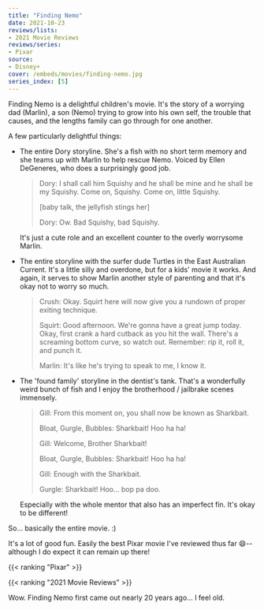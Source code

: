 ```yaml
---
title: "Finding Nemo"
date: 2021-10-23
reviews/lists:
- 2021 Movie Reviews
reviews/series:
- Pixar
source: 
- Disney+
cover: /embeds/movies/finding-nemo.jpg
series_index: [5]
---
```


Finding Nemo is a delightful children's movie. It's the story of a worrying dad (Marlin), a son (Nemo) trying to grow into his own self, the trouble that causes, and the lengths family can go through for one another. 

<!--more-->

A few particularly delightful things: 

- The entire Dory storyline. She's a fish with no short term memory and she teams up with Marlin to help rescue Nemo. Voiced by Ellen DeGeneres, who does a surprisingly good job. 

    > Dory: I shall call him Squishy and he shall be mine and he shall be my Squishy. Come on, Squishy. Come on, little Squishy.
    > 
    > [baby talk, the jellyfish stings her]
    > 
    > Dory: Ow. Bad Squishy, bad Squishy.

    It's just a cute role and an excellent counter to the overly worrysome Marlin. 

- The entire storyline with the surfer dude Turtles in the East Australian Current. It's a little silly and overdone, but for a kids' movie it works. And again, it serves to show Marlin another style of parenting and that it's okay not to worry so much. 

    > Crush: Okay. Squirt here will now give you a rundown of proper exiting technique.
    > 
    > Squirt: Good afternoon. We're gonna have a great jump today. Okay, first crank a hard cutback as you hit the wall. There's a screaming bottom curve, so watch out. Remember: rip it, roll it, and punch it.
    > 
    > Marlin: It's like he's trying to speak to me, I know it.

- The 'found family' storyline in the dentist's tank. That's a wonderfully weird bunch of fish and I enjoy the brotherhood / jailbrake scenes immensely.

    > Gill: From this moment on, you shall now be known as Sharkbait.
    > 
    > Bloat, Gurgle, Bubbles: Sharkbait! Hoo ha ha!
    > 
    > Gill: Welcome, Brother Sharkbait!
    > 
    > Bloat, Gurgle, Bubbles: Sharkbait! Hoo ha ha!
    > 
    > Gill: Enough with the Sharkbait.
    > 
    > Gurgle: Sharkbait! Hoo... bop pa doo.

    Especially with the whole mentor that also has an imperfect fin. It's okay to be different!

So... basically the entire movie. :)

It's a lot of good fun. Easily the best Pixar movie I've reviewed thus far :smile:--although I do expect it can remain up there!

{{< ranking "Pixar" >}}

{{< ranking "2021 Movie Reviews" >}}

Wow. Finding Nemo first came out nearly 20 years ago... I feel old.

